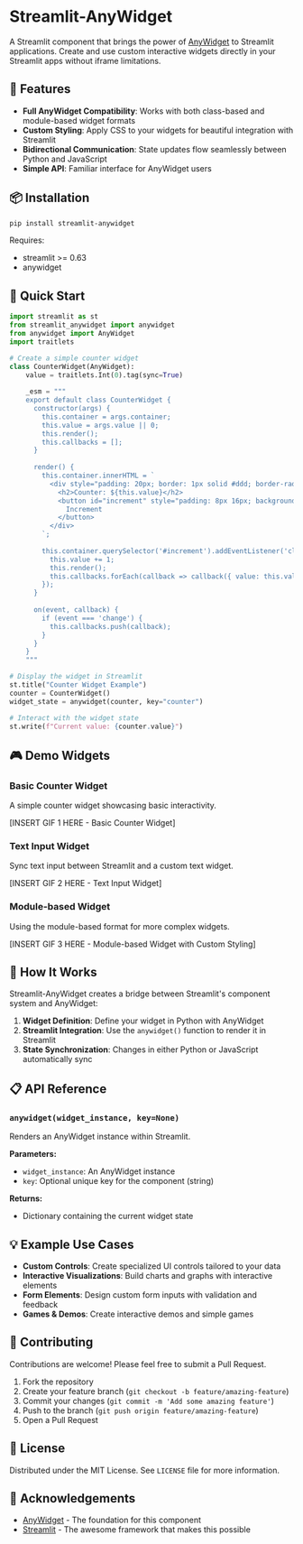 # Streamlit-AnyWidget


A Streamlit component that brings the power of [AnyWidget](https://github.com/manzt/anywidget) to Streamlit applications. Create and use custom interactive widgets directly in your Streamlit apps without iframe limitations.

## 🌟 Features

- **Full AnyWidget Compatibility**: Works with both class-based and module-based widget formats
- **Custom Styling**: Apply CSS to your widgets for beautiful integration with Streamlit
- **Bidirectional Communication**: State updates flow seamlessly between Python and JavaScript
- **Simple API**: Familiar interface for AnyWidget users

## 📦 Installation

```bash
pip install streamlit-anywidget
```

Requires:
- streamlit >= 0.63
- anywidget

## 🚀 Quick Start

```python
import streamlit as st
from streamlit_anywidget import anywidget
from anywidget import AnyWidget
import traitlets

# Create a simple counter widget
class CounterWidget(AnyWidget):
    value = traitlets.Int(0).tag(sync=True)
    
    _esm = """
    export default class CounterWidget {
      constructor(args) {
        this.container = args.container;
        this.value = args.value || 0;
        this.render();
        this.callbacks = [];
      }
      
      render() {
        this.container.innerHTML = `
          <div style="padding: 20px; border: 1px solid #ddd; border-radius: 8px; text-align: center;">
            <h2>Counter: ${this.value}</h2>
            <button id="increment" style="padding: 8px 16px; background: #4CAF50; color: white; border-radius: 4px;">
              Increment
            </button>
          </div>
        `;
        
        this.container.querySelector('#increment').addEventListener('click', () => {
          this.value += 1;
          this.render();
          this.callbacks.forEach(callback => callback({ value: this.value }));
        });
      }
      
      on(event, callback) {
        if (event === 'change') {
          this.callbacks.push(callback);
        }
      }
    }
    """

# Display the widget in Streamlit
st.title("Counter Widget Example")
counter = CounterWidget()
widget_state = anywidget(counter, key="counter")

# Interact with the widget state
st.write(f"Current value: {counter.value}")
```

## 🎮 Demo Widgets

### Basic Counter Widget

A simple counter widget showcasing basic interactivity.

[INSERT GIF 1 HERE - Basic Counter Widget]

### Text Input Widget

Sync text input between Streamlit and a custom text widget.

[INSERT GIF 2 HERE - Text Input Widget]

### Module-based Widget

Using the module-based format for more complex widgets.

[INSERT GIF 3 HERE - Module-based Widget with Custom Styling]

## 🔄 How It Works

Streamlit-AnyWidget creates a bridge between Streamlit's component system and AnyWidget:

1. **Widget Definition**: Define your widget in Python with AnyWidget
2. **Streamlit Integration**: Use the `anywidget()` function to render it in Streamlit
3. **State Synchronization**: Changes in either Python or JavaScript automatically sync

## 📋 API Reference

### `anywidget(widget_instance, key=None)`

Renders an AnyWidget instance within Streamlit.

**Parameters:**
- `widget_instance`: An AnyWidget instance
- `key`: Optional unique key for the component (string)

**Returns:**
- Dictionary containing the current widget state

## 💡 Example Use Cases

- **Custom Controls**: Create specialized UI controls tailored to your data
- **Interactive Visualizations**: Build charts and graphs with interactive elements
- **Form Elements**: Design custom form inputs with validation and feedback
- **Games & Demos**: Create interactive demos and simple games

## 🤝 Contributing

Contributions are welcome! Please feel free to submit a Pull Request.

1. Fork the repository
2. Create your feature branch (`git checkout -b feature/amazing-feature`)
3. Commit your changes (`git commit -m 'Add some amazing feature'`)
4. Push to the branch (`git push origin feature/amazing-feature`)
5. Open a Pull Request

## 📜 License

Distributed under the MIT License. See `LICENSE` file for more information.

## 🙏 Acknowledgements

- [AnyWidget](https://github.com/manzt/anywidget) - The foundation for this component
- [Streamlit](https://streamlit.io/) - The awesome framework that makes this possible